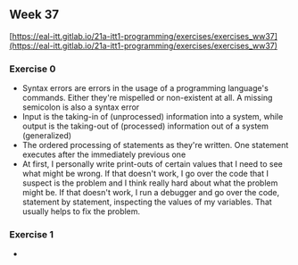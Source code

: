 ## Week 37
[https://eal-itt.gitlab.io/21a-itt1-programming/exercises/exercises_ww37](https://eal-itt.gitlab.io/21a-itt1-programming/exercises/exercises_ww37)


### Exercise 0
- Syntax errors are errors in the usage of a programming language's commands. Either they're mispelled or non-existent at all.
A missing semicolon is also a syntax error
- Input is the taking-in of (unprocessed) information into a system, while output is the taking-out of (processed) information out of a system (generalized)
- The ordered processing of statements as they're written. One statement executes after the immediately previous one
- At first, I personally write print-outs of certain values that I need to see what might be wrong.
If that doesn't work, I go over the code that I suspect is the problem and I think really hard about what the problem might be.
If that doesn't work, I run a debugger and go over the code, statement by statement, inspecting the values of my variables. That usually helps to fix the problem.

### Exercise 1
- 
